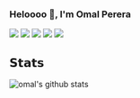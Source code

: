 ### Heloooo 👋, I'm Omal Perera

[![](https://vistr.dev/badge?repo=omalperera.omalperera&corners=square)](https://github.com/Elfocrash/vistr.dev)
[![](https://img.shields.io/badge/-@omalperera-%231DA1F2?style=flat-square&logo=twitter&logoColor=ffffff)](https://twitter.com/omalperera)
[![](https://img.shields.io/badge/-@omalperera-%23181717?style=flat-square&logo=github)](https://github.com/omalperera)
[![](https://img.shields.io/badge/-Omal%20Perera-blue?style=flat-square&logo=Linkedin&logoColor=white&link=https://www.linkedin.com/in/omalperera/)](https://www.linkedin.com/in/omalperera/)
[![](https://img.shields.io/website?color=0ab9e6&style=flat-square&up_message=omalperera.github.io&url=https%3A%2F%2Fomalperera.github.io)](https://omalperera.github.io/)

## 𝗦𝘁𝗮𝘁𝘀

![omal's github stats](https://github-readme-stats.vercel.app/api?username=omalperera&show_icons=true&theme=vue-dark)
